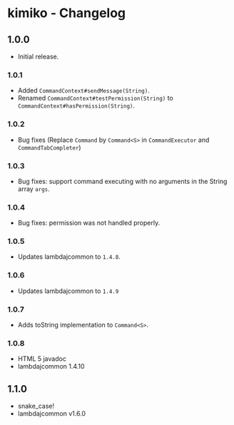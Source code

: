 # kimiko - Changelog

## 1.0.0

 - Initial release.

### 1.0.1
 
 - Added `CommandContext#sendMessage(String)`.
 - Renamed `CommandContext#testPermission(String)` to `CommandContext#hasPermission(String)`.
 
### 1.0.2

 - Bug fixes (Replace `Command` by `Command<S>` in `CommandExecutor` and `CommandTabCompleter`)
 
### 1.0.3

 - Bug fixes: support command executing with no arguments in the String array `args`.
 
### 1.0.4

 - Bug fixes: permission was not handled properly.
 
### 1.0.5

 - Updates lambdajcommon to `1.4.8`.
 
### 1.0.6

 - Updates lambdajcommon to `1.4.9`
 
### 1.0.7

 - Adds toString implementation to `Command<S>`.
 
### 1.0.8

 - HTML 5 javadoc
 - lambdajcommon 1.4.10
 
## 1.1.0
 
 - snake_case!
 - lambdajcommon v1.6.0